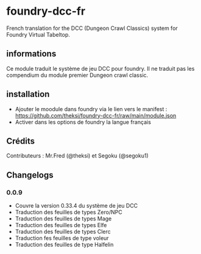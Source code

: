 # foundry-dcc-fr

French translation for the DCC (Dungeon Crawl Classics) system for Foundry Virtual Tabeltop.

## informations

Ce module traduit le système de jeu DCC pour foundry. Il ne traduit pas les compendium du module premier Dungeon crawl classic.

## installation

- Ajouter le moodule dans foundry via le lien vers le manifest : https://github.com/theksi/foundry-dcc-fr/raw/main/module.json
- Activer dans les options de foundry la langue français

## Crédits
Contributeurs : Mr.Fred (@theksi) et Segoku (@segoku1)

## Changelogs
### 0.0.9
- Couvre la version 0.33.4 du système de jeu DCC
- Traduction des feuilles de types Zero/NPC
- Traduction des feuilles de types Mage
- Traduction des feuilles de types Elfe
- Traduction des feuilles de types Clerc
- Traduction fes feuilles de type voleur
- Traduction des feuilles de type Halfelin
